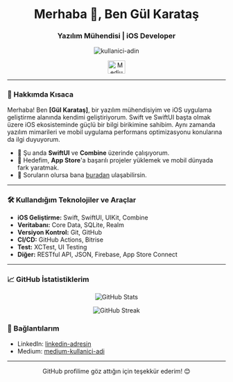 <h1 align="center">Merhaba 👋, Ben Gül Karataş</h1>
<h3 align="center">Yazılım Mühendisi | iOS Developer</h3>

<p align="center">
  <img src="https://komarev.com/ghpvc/?username=kullanici-adin&label=Profil%20Ziyaret&color=0e75b6&style=flat" alt="kullanici-adin" />
</p>

<p align="center">
 
  <a href="https://medium.com/@medium-kullanici-adi" target="blank">
    <img align="center" src="https://cdn.jsdelivr.net/npm/simple-icons@3.0.1/icons/medium.svg" alt="Medium" height="30" width="40" />
  </a>
</p>

---

### 📱 Hakkımda Kısaca

Merhaba! Ben **[Gül Karataş]**, bir yazılım mühendisiyim ve iOS uygulama geliştirme alanında kendimi geliştiriyorum. Swift ve SwiftUI başta olmak üzere iOS ekosisteminde güçlü bir bilgi birikimine sahibim. Aynı zamanda yazılım mimarileri ve mobil uygulama performans optimizasyonu konularına da ilgi duyuyorum.

- 🌱 Şu anda **SwiftUI** ve **Combine** üzerinde çalışıyorum.
- 💼 Hedefim, **App Store**'a başarılı projeler yüklemek ve mobil dünyada fark yaratmak.
- 💬 Soruların olursa bana [buradan](mailto:glsrn_7872@outlook.com) ulaşabilirsin.

---

### 🛠️ Kullandığım Teknolojiler ve Araçlar

- **iOS Geliştirme:** Swift, SwiftUI, UIKit, Combine
- **Veritabanı:** Core Data, SQLite, Realm
- **Versiyon Kontrol:** Git, GitHub
- **CI/CD:** GitHub Actions, Bitrise
- **Test:** XCTest, UI Testing
- **Diğer:** RESTful API, JSON, Firebase, App Store Connect

---

### 📈 GitHub İstatistiklerim

<p align="center">
  <img src="https://github-readme-stats.vercel.app/api?username=GulKaratas&show_icons=true&theme=radical" alt="GitHub Stats" />
</p>

<p align="center">
  <img src="https://github-readme-streak-stats.herokuapp.com/?user=GulKaratas&theme=radical" alt="GitHub Streak" />
</p>



### 🔗 Bağlantılarım

- LinkedIn: [linkedin-adresin](https://www.linkedin.com/in/linkedin-adresin/)
- Medium: [medium-kullanici-adi](https://medium.com/@medium-kullanici-adi)

---

<p align="center">GitHub profilime göz attığın için teşekkür ederim! 😊</p>

